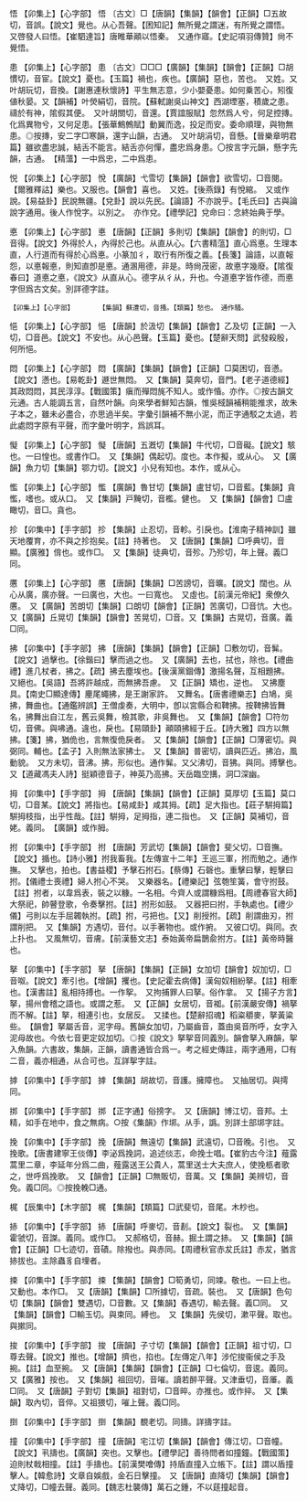 <!-- { "loadSidebar": true } -->
悟	【卯集上】【心字部】	悟	〔古文〕□【唐韻】【集韻】【韻會】【正韻】□五故切，音誤。【說文】覺也。从心吾聲。【困知記】無所覺之謂迷，有所覺之謂悟。　又啓發人曰悟。【崔駟達旨】唐睢華顚以悟秦。　又通作寤。【史記項羽傳贊】尙不覺悟。

患	【卯集上】【心字部】	患	〔古文〕□□□【廣韻】【集韻】【韻會】【正韻】□胡慣切，音宦。【說文】憂也。【玉篇】禍也，疾也。【廣韻】惡也，苦也。　又姓。又叶胡玩切，音換。【謝惠連秋懷詩】平生無志意，少小嬰憂患。如何乗苦心，矧復値秋晏。又【韻補】叶熒絹切，音院。【蘇軾謝吳山神文】西湖堙塞，積歲之患。禱於有神，隂假其便。　又叶胡關切，音還。【賈誼服賦】忽然爲人兮，何足控摶。化爲異物兮，又何足患。【張華鷦鷯賦】動翼而逸，投足而安。委命順理，與物無患。◎按摶，安二字□寒韻，還字山韻，古通。　又叶胡涓切，音懸。【晉樂章明君篇】雖欲盡忠誠，結舌不能言。結舌亦何憚，盡忠爲身患。〇按言字元韻，懸字先韻，古通。　【精薀】一中爲忠，二中爲患。

悦	【卯集上】【心字部】	悅	【廣韻】弋雪切【集韻】【韻會】欲雪切，□音閱。【爾雅釋詁】樂也。又服也。【韻會】喜也。　又姓。【後燕錄】有悅綰。　又或作說。【易益卦】民說無疆。【兌卦】說以先民。【論語】不亦說乎。【毛氏曰】古與論說字通用。後人作悅字。以別之。　亦作兌。【禮學記】兌命曰：念終始典于學。

悳	【卯集上】【心字部】	悳	【唐韻】【正韻】多則切【集韻】【韻會】的則切，□音得。【說文】外得於人，內得於己也。从直从心。【六書精蕰】直心爲悳。生理本直，人行道而有得於心爲悳。小篆加彳，取行有所復之義。【長箋】論語，以直報怨，以悳報悳，則知直卽是悳。通溷用德，非是。時尙茂密，故悳字幾廢。【隂復春曰】道悳之悳，《說文》从直从心。德字从彳从，升也。今道悳字皆作德，而悳字但爲古文矣。別詳德字註。

	【卯集上】【心字部】		【集韻】蘇遭切，音搔。【類篇】愁也。　通作騷。

悒	【卯集上】【心字部】	悒	【唐韻】於汲切【集韻】【韻會】乙及切【正韻】一入切，□音邑。【說文】不安也。从心邑聲。【玉篇】憂也。【楚辭天問】武發殺殷，何所悒。

悶	【卯集上】【心字部】	悶	【廣韻】【集韻】【韻會】【正韻】□莫困切，音懣。【說文】懣也。【易乾卦】遯世無悶。　又【集韻】莫奔切，音門。【老子道德經】其政悶悶，其民淳淳。【戰國策】瘨而殫悶旄不知人。或作惛。亦作。◎按古韻文元通。古人能調五言，自然叶韻。向來學者鮮知古韻，惟吳棫韻補稍能推求，故朱子本之，雖未必盡合，亦思過半矣。字彙引韻補不無小泥，而正字通駁之太過，若此處悶字原有平聲，而字彙叶明字，爲誤耳。

懝	【卯集上】【心字部】	懝	【唐韻】五漑切【集韻】牛代切，□音礙。【說文】駭也。一曰惶也。或書作□。　又【集韻】偶起切。度也。本作擬，或从心。　又【廣韻】魚力切【集韻】鄂力切。【說文】小兒有知也。本作，或从心。

懢	【卯集上】【心字部】	懢	【廣韻】魯甘切【集韻】盧甘切，□音藍。【集韻】貪懢，嗜也。或从口。　又【集韻】戸黤切，音檻。健也。　又【集韻】【韻會】□盧瞰切，音□。貪也。

抮	【卯集中】【手字部】	抮	【集韻】止忍切，音軫。引戾也。【淮南子精神訓】雖天地覆育，亦不與之抮抱矣。【註】持著也。　又【唐韻】【集韻】□呼典切，音顯。【廣雅】偝也。或作□。　又【集韻】徒典切，音殄。乃殄切，年上聲。義□同。

懬	【卯集上】【心字部】	懬	【唐韻】【集韻】□苦謗切，音曠。【說文】闊也。从心从廣，廣亦聲。一曰廣也，大也。一曰寬也。　又虛也。【前漢元帝紀】衆僚久懬。　又【廣韻】苦朗切【集韻】口朗切【韻會】【正韻】苦廣切，□音忼。大也。　又【廣韻】丘晃切【集韻】【韻會】苦晃切，□音。又【集韻】古晃切，音廣。義□同。

拂	【卯集中】【手字部】	拂	【唐韻】【集韻】【韻會】【正韻】□敷勿切，音髴。【說文】過擊也。【徐鍇曰】擊而過之也。　又【廣韻】去也，拭也，除也。【禮曲禮】進几杖者，拂之。【疏】拂去塵埃也。【後漢黨錮傳】激揚名聲，互相題拂。　又絕也。【吳語】吾將許越成，而無拂吾慮。　又【正韻】矯也，逆也。　又拂塵具。【南史□顯達傳】麈尾蠅拂，是王謝家許。　又舞名。【唐書禮樂志】白鳩，吳拂，舞曲也。【通鑑辨誤】王僧虔奏，大明中，卽以宮縣合和鞞拂。按鞞拂皆舞名，拂舞出自江左，舊云吳舞，檢其歌，非吳舞也。　又【集韻】【韻會】□符勿切，音佛。與咈通。違也，戾也。【易頤卦】顚頤拂經于丘。【詩大雅】四方以無拂。【箋】拂，猶佹也，言無復佹戾者。　又【集韻】【韻會】【正韻】□薄密切。與弼同。輔也。【孟子】入則無法家拂士。　又【集韻】普密切，讀與匹近。拂泊，風動貌。　又方未切，音沸。拂，形似也。通作髴。又父沸切，音狒。與同。搏擊也。　又【道藏馮夫人詩】挺穎德音子，神英乃高拂。天岳臨空搆，洞□深幽。

拇	【卯集中】【手字部】	拇	【唐韻】【集韻】【韻會】【正韻】莫厚切【玉篇】莫口切，□音某。【說文】將指也。【易咸卦】咸其拇。【疏】足大指也。【莊子騈拇篇】騈拇枝指，出乎性哉。【註】騈拇，足拇指，連二指也。　又【正韻】莫補切，音姥。義同。　【廣韻】或作胟。

拊	【卯集中】【手字部】	拊	【唐韻】芳武切【集韻】【韻會】斐父切，□音撫。【說文】揗也。【詩小雅】拊我畜我。【左傳宣十二年】王巡三軍，拊而勉之。通作撫。　又擊也，拍也。【書益稷】予擊石拊石。【蔡傳】石磬也。重擊曰擊，輕擊曰拊。【儀禮士喪禮】婦人拊心不哭。　又樂器名。【禮樂記】弦匏笙簧，會守拊鼓。【註】拊者，以韋爲表，裝之以糠。一名相。今齊人或謂糠爲相。【周禮春官大師】大祭祀，帥瞽登歌，令奏擊拊。【註】拊形如鼓。　又器把曰拊，手執處也。【禮少儀】弓則以左手屈韣執拊。【疏】拊，弓把也。【又】削授拊。【疏】削謂曲刃，拊謂削把。　又【集韻】方遇切，音付。以手著物也。或作捬。　又彼口切。與同。衣上扑也。　又風無切，音膚。【前漢藝文志】泰始黃帝扁鵲兪拊方。【註】黃帝時醫也。

拏	【卯集中】【手字部】	拏	【唐韻】【集韻】【正韻】女加切【韻會】奴加切，□音呶。【說文】牽引也。【增韻】攫也。【史記霍去病傳】漢匈奴相紛拏。【註】相牽也。【漢書註】亂相持搏也。一作挐。　又拘捕罪人曰拏。俗作拿。　又【揚子方言】拏，揚州會稽之語也。或謂之惹。　又【正韻】女居切，音袽。【前漢嚴安傳】禍拏而不解。【註】拏，相連引也，女居反。　又揉也。【楚辭招魂】稻粢穱麥，拏黃粱些。　【韻會】拏屬舌音，泥字母。舊韻女加切，乃屬齒音，蓋由吳音所呼，女字入泥母故也。今依七音更定奴加切。◎按《說文》拏挐音同義別。韻會拏入麻韻，挐入魚韻。六書故，集韻，正韻，讀書通皆合爲一。考之經史傳註，兩字通用，□有二音，義亦相通，从合可也。互詳挐字註。

摢	【卯集中】【手字部】	摢	【集韻】胡故切，音護。擁障也。　又抽居切。與摴同。

挷	【卯集中】【手字部】	挷	【正字通】俗搒字。　又【唐韻】博江切，音邦。土精，如手在地中，食之無病。○按《集韻》作垹。从手，譌。別詳土部垹字註。

挽	【卯集中】【手字部】	挽	【唐韻】無遠切【集韻】武遠切，□音晚。引也。　又挽歌。【唐書建寧王倓傳】李泌爲挽詞，追述倓志，命挽士唱。【崔豹古今注】薤露蒿里二章，李延年分爲二曲，薤露送王公貴人，蒿里送士大夫庶人，使挽柩者歌之，世呼爲挽歌。　又【韻會】【正韻】□無販切，音萬。又【集韻】美辨切，音免。義□同。◎按挽輓□通。

梶	【辰集中】【木字部】	梶	【集韻】【類篇】□武斐切，音尾。木杪也。

捇	【卯集中】【手字部】	捇	【唐韻】呼麥切，音剨。【說文】裂也。　又【集韻】霍虢切，音謋。義同。或作□。　又郝格切，音赫。掘土謂之捇。　又【集韻】【韻會】【正韻】□七迹切，音磧。除撥也。與赤同。【周禮秋官赤犮氏註】赤犮，猶言捇拔也。主除蟲豸自埋者。

捒	【卯集中】【手字部】	捒	【集韻】【韻會】□筍勇切，同竦。敬也。一曰上也。又動也。本作□。　又【唐韻】【集韻】□所據切，音疏。裝也。　又【唐韻】色句切【集韻】【韻會】雙遇切，□音數。又【集韻】舂遇切，輸去聲。義□同。　又【集韻】【韻會】□輸玉切。與束同。縛也。　又【集韻】先侯切，漱平聲。取也。與摗同。

捘	【卯集中】【手字部】	捘	【唐韻】子寸切【集韻】【韻會】【正韻】祖寸切，□尊去聲。【說文】推也。【增韻】擠也，掐也。【左傳定八年】涉佗捘衞侯之手及捥。【註】血至捥。　又【唐韻】【集韻】【韻會】【正韻】□七倫切，音逡。義同。又【廣雅】按也。　又【集韻】祖回切，音嗺。讀若醉平聲。又津垂切，音厜。義□同。　又【唐韻】子對切【集韻】祖對切，□音晬。亦推也。或作捽。　又【集韻】取內切，音倅。又祖猥切，嗺上聲。義□同。

捯	【卯集中】【手字部】	捯	【集韻】覩老切。同擣。詳擣字註。

撞	【卯集中】【手字部】	撞	【唐韻】宅江切【集韻】【韻會】傳江切，□音幢。【說文】丮擣也。【廣韻】突也。又擊也。【禮學記】善待問者如撞鐘。【戰國策】迫則杖戟相撞。【註】手擣也。【前漢樊噲傳】持盾直撞入立帳下。【註】謂以盾撞擊人。【韓愈詩】文章自娛戲，金石日擊撞。　又【唐韻】直降切【集韻】【韻會】丈降切，□幢去聲。義同。【魏志杜襲傳】萬石之鍾，不以莛撞起音。

